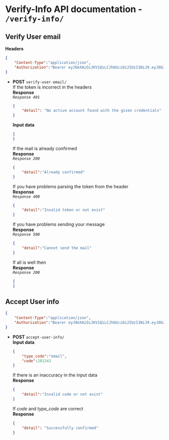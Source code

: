 # **Verify-Info API documentation** - **`/verify-info/`**   


## **Verify User email**  
**Headers**  
```json  
{
	"Content-Type":"application/json",
	"Authorization":"Bearer eyJ0eXAiOiJKV1QiLCJhbGciOiJIUzI1NiJ9.eyJ0b2tlbl90eXBlIjoiYWNjZXNzIiwiZXhwIjoxNjMyMjI4NDYyLCJqdGkiOiIwZDEwZjNiYzNhM2M0NzdiODQyZWVjNzQ5ZTY5MGI5OSIsInVzZXJfaWQiOjV9.aYGVJfdEXxsp9_ggjdtc6BMYW7qIp7DCH3BPvabllQ0"
}
``` 
* **POST** `verify-user-email/`    
  	If the token is incorrect in the headers   
  	**Response**   
  	*`Response 401`*   
	```json     
	{
	    "detail": "No active account found with the given credentials"
	}
	```   
	**Input data**        
	```json   
	{
	}
	```   
	If the mail is already confirmed    
	**Response**   
	*`Response 200`*  
	```json   
	{
		"detail":"Already confirmed"
	}
	```   
	If you have problems parsing the token from the header   
	**Response**   
	*`Response 400`*  
	```json   
	{
		"detail":"Invalid token or not exist"
	}
	```  
	If you have problems sending your message   
	**Response**   
	*`Response 500`*   
	```json   
	{
		"detail":"Cannot send the mail"
	}
	```  
	If all is well then   
	**Response**   
	*`Response 200`*   
	```json   
	{
	}
	```   	

## **Accept User info**
```json  
{
	"Content-Type":"application/json",
	"Authorization":"Bearer eyJ0eXAiOiJKV1QiLCJhbGciOiJIUzI1NiJ9.eyJ0b2tlbl90eXBlIjoiYWNjZXNzIiwiZXhwIjoxNjMyMjI4NDYyLCJqdGkiOiIwZDEwZjNiYzNhM2M0NzdiODQyZWVjNzQ5ZTY5MGI5OSIsInVzZXJfaWQiOjV9.aYGVJfdEXxsp9_ggjdtc6BMYW7qIp7DCH3BPvabllQ0"
}
```  
*	**POST** `accept-user-info/`  
	**Input data**  
	```json  
	{
		"type_code":"email",
		"code":281343
	}
	```  
	If there is an inaccuracy in the input data    
	**Response**  
	```json
	{
	    "detail":"Invalid code or not exist"
	}
	```   
	If *code* and *type_code* are correct    
	**Response**  
	```json
	{
	    "detail": "Successfully confirmed"
	}
	```   